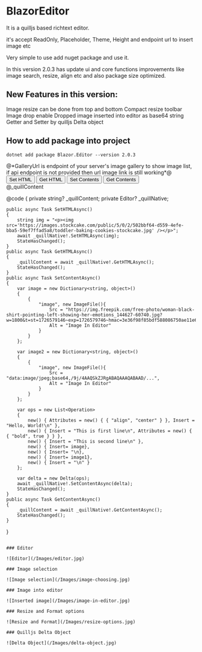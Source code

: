 # BlazorEditor

It is a quilljs based richtext editor.

it's accept ReadOnly, Placeholder, Theme, Height and endpoint url to insert image etc

Very simple to use add nuget package and use it.

In this version 2.0.3 has update ui and core functions improvements like image search, resize, align etc and also package size optimized.

## New Features in this version:

Image resize can be done from top and bottom
Compact resize toolbar
Image drop enable
Dropped image inserted into editor as base64 string
Getter and Setter by quilljs Delta object

## How to add package into project

```
dotnet add package Blazor.Editor --version 2.0.3
```

<div>
	@*GalleryUrl is endpoint of your server's image gallery to show image list, if api endpoint is not provided then url image link is still working*@
	<Editor @ref="@_quillNative" GalleryUrl="/api/images/gallery" />
</div>

<div>
	<button class="btn btn-primary" @onclick="SetHTMLAsync">Set HTML</button>
    <button class="btn btn-primary" @onclick="GetHTMLAsync">Get HTML</button>
	<button class="btn btn-primary" @onclick="SetContentAsync">Set Contents</button>
    <button class="btn btn-primary" @onclick="GetContentAsync">Get Contents</button>
</div>

<div>
	@_quillContent
</div>

@code {
	private string? _quillContent;
    private Editor? _quillNative;

    public async Task SetHTMLAsync()
    {
    	string img = "<p><img src='https://images.stockcake.com/public/5/0/2/502bbf64-d559-4efe-bba5-59ef7ffad5a8/toddler-baking-cookies-stockcake.jpg' /></p>";
    	await _quillNative!.SetHTMLAsync(img);
    	StateHasChanged();
    }
    public async Task GetHTMLAsync()
    {
    	_quillContent = await _quillNative!.GetHTMLAsync();
    	StateHasChanged();
    }
	public async Task SetContentAsync()
    {
    	var image = new Dictionary<string, object>()
    	{
    	    {
    	        "image", new ImageFile(){
    	            Src = "https://img.freepik.com/free-photo/woman-black-shirt-pointing-left-showing-her-emotions_144627-60740.jpg?w=1800&t=st=1726579146~exp=1726579746~hmac=3e36f98f85bdf588086750ae11e6d218f846b9f9e74ba0418bd1c92175ad09c3",
    	            Alt = "Image In Editor"
    	        }
    	    }
    	};

		var image2 = new Dictionary<string, object>()
    	{
    	    {
    	        "image", new ImageFile(){
    	            Src = "data:image/jpeg;base64,/9j/4AAQSkZJRgABAQAAAQABAAD/...",
    	            Alt = "Image In Editor"
    	        }
    	    }
    	};

		var ops = new List<Operation>
        {
            new() { Attributes = new() { { "align", "center" } }, Insert = "Hello, World!\n" },
            new() { Insert = "This is first line\n", Attributes = new() { { "bold", true } } },
            new() { Insert = "This is second line\n" },
            new() { Insert= image},
            new() { Insert= "\n},
            new() { Insert= image1},
            new() { Insert = "\n" }
        };

        var delta = new Delta(ops);
        await _quillNative!.SetContentAsync(delta);
        StateHasChanged();
	}
	public async Task GetContentAsync()
    {
        _quillContent = await _quillNative!.GetContentAsync();
        StateHasChanged();
    }
}
```

### Editor

![Editor](/Images/editor.jpg)

### Image selection

![Image selection](/Images/image-choosing.jpg)

### Image into editor

![Inserted image](/Images/image-in-editor.jpg)

### Resize and Format options

![Resize and Format](/Images/resize-options.jpg)

### Quilljs Delta Object

![Delta Object](/Images/delta-object.jpg)
